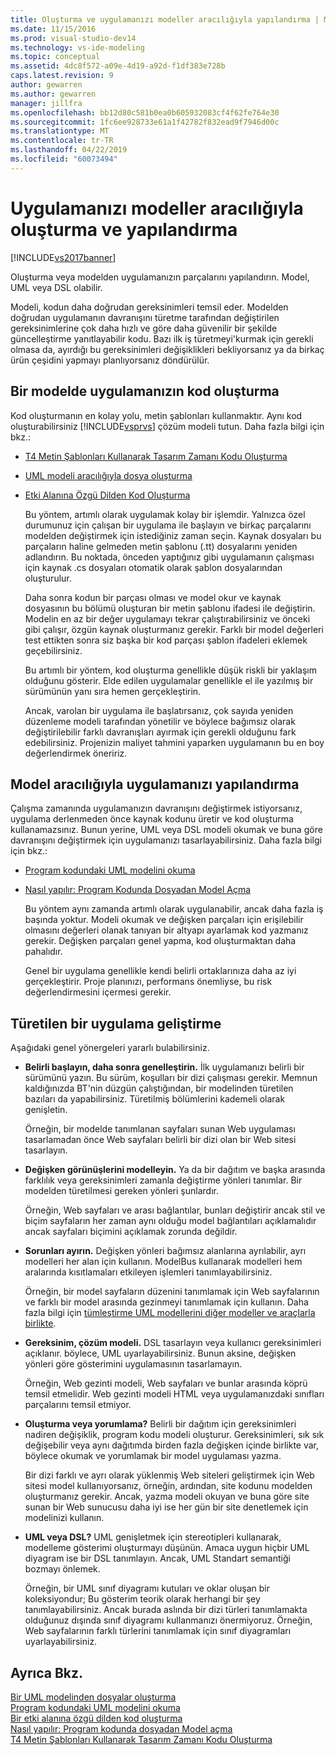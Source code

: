 ```yaml
---
title: Oluşturma ve uygulamanızı modeller aracılığıyla yapılandırma | Microsoft Docs
ms.date: 11/15/2016
ms.prod: visual-studio-dev14
ms.technology: vs-ide-modeling
ms.topic: conceptual
ms.assetid: 4dc8f572-a09e-4d19-a92d-f1df383e728b
caps.latest.revision: 9
author: gewarren
ms.author: gewarren
manager: jillfra
ms.openlocfilehash: bb12d80c581b0ea0b605932083cf4f62fe764e30
ms.sourcegitcommit: 1fc6ee928733e61a1f42782f832ead9f7946d00c
ms.translationtype: MT
ms.contentlocale: tr-TR
ms.lasthandoff: 04/22/2019
ms.locfileid: "60073494"
---
```

# <a name="generate-and-configure-your-app-from-models"></a>Uygulamanızı modeller aracılığıyla oluşturma ve yapılandırma
[!INCLUDE[vs2017banner](../includes/vs2017banner.md)]

Oluşturma veya modelden uygulamanızın parçalarını yapılandırın. Model, UML veya DSL olabilir.  
  
 Modeli, kodun daha doğrudan gereksinimleri temsil eder. Modelden doğrudan uygulamanın davranışını türetme tarafından değiştirilen gereksinimlerine çok daha hızlı ve göre daha güvenilir bir şekilde güncelleştirme yanıtlayabilir kodu. Bazı ilk iş türetmeyi'kurmak için gerekli olmasa da, ayırdığı bu gereksinimleri değişiklikleri bekliyorsanız ya da birkaç ürün çeşidini yapmayı planlıyorsanız döndürülür.  
  
## <a name="generating-the-code-of-your-application-from-a-model"></a>Bir modelde uygulamanızın kod oluşturma  
 Kod oluşturmanın en kolay yolu, metin şablonları kullanmaktır. Aynı kod oluşturabilirsiniz [!INCLUDE[vsprvs](../includes/vsprvs-md.md)] çözüm modeli tutun. Daha fazla bilgi için bkz.:  
  
- [T4 Metin Şablonları Kullanarak Tasarım Zamanı Kodu Oluşturma](../modeling/design-time-code-generation-by-using-t4-text-templates.md)  
  
- [UML modeli aracılığıyla dosya oluşturma](../modeling/generate-files-from-a-uml-model.md)  
  
- [Etki Alanına Özgü Dilden Kod Oluşturma](../modeling/generating-code-from-a-domain-specific-language.md)  
  
  Bu yöntem, artımlı olarak uygulamak kolay bir işlemdir. Yalnızca özel durumunuz için çalışan bir uygulama ile başlayın ve birkaç parçalarını modelden değiştirmek için istediğiniz zaman seçin. Kaynak dosyaları bu parçaların haline gelmeden metin şablonu (.tt) dosyalarını yeniden adlandırın. Bu noktada, önceden yaptığınız gibi uygulamanın çalışması için kaynak .cs dosyaları otomatik olarak şablon dosyalarından oluşturulur.  
  
  Daha sonra kodun bir parçası olması ve model okur ve kaynak dosyasının bu bölümü oluşturan bir metin şablonu ifadesi ile değiştirin. Modelin en az bir değer uygulamayı tekrar çalıştırabilirsiniz ve önceki gibi çalışır, özgün kaynak oluşturmanız gerekir. Farklı bir model değerleri test ettikten sonra siz başka bir kod parçası şablon ifadeleri eklemek geçebilirsiniz.  
  
  Bu artımlı bir yöntem, kod oluşturma genellikle düşük riskli bir yaklaşım olduğunu gösterir. Elde edilen uygulamalar genellikle el ile yazılmış bir sürümünün yanı sıra hemen gerçekleştirin.  
  
  Ancak, varolan bir uygulama ile başlatırsanız, çok sayıda yeniden düzenleme modeli tarafından yönetilir ve böylece bağımsız olarak değiştirilebilir farklı davranışları ayırmak için gerekli olduğunu fark edebilirsiniz. Projenizin maliyet tahmini yaparken uygulamanın bu en boy değerlendirmek öneririz.  
  
## <a name="configuring-your-application-from-a-model"></a>Model aracılığıyla uygulamanızı yapılandırma  
 Çalışma zamanında uygulamanızın davranışını değiştirmek istiyorsanız, uygulama derlenmeden önce kaynak kodunu üretir ve kod oluşturma kullanamazsınız. Bunun yerine, UML veya DSL modeli okumak ve buna göre davranışını değiştirmek için uygulamanızı tasarlayabilirsiniz. Daha fazla bilgi için bkz.:  
  
- [Program kodundaki UML modelini okuma](../modeling/read-a-uml-model-in-program-code.md)  
  
- [Nasıl yapılır: Program Kodunda Dosyadan Model Açma](../modeling/how-to-open-a-model-from-file-in-program-code.md)  
  
  Bu yöntem aynı zamanda artımlı olarak uygulanabilir, ancak daha fazla iş başında yoktur. Modeli okumak ve değişken parçaları için erişilebilir olmasını değerleri olanak tanıyan bir altyapı ayarlamak kod yazmanız gerekir. Değişken parçaları genel yapma, kod oluşturmaktan daha pahalıdır.  
  
  Genel bir uygulama genellikle kendi belirli ortaklarınıza daha az iyi gerçekleştirir. Proje planınızı, performans önemliyse, bu risk değerlendirmesini içermesi gerekir.  
  
## <a name="developing-a-derived-application"></a>Türetilen bir uygulama geliştirme  
 Aşağıdaki genel yönergeleri yararlı bulabilirsiniz.  
  
- **Belirli başlayın, daha sonra genelleştirin.** İlk uygulamanızı belirli bir sürümünü yazın. Bu sürüm, koşulları bir dizi çalışması gerekir. Memnun kaldığınızda BT'nin düzgün çalıştığından, bir modelinden türetilen bazıları da yapabilirsiniz. Türetilmiş bölümlerini kademeli olarak genişletin.  
  
     Örneğin, bir modelde tanımlanan sayfaları sunan Web uygulaması tasarlamadan önce Web sayfaları belirli bir dizi olan bir Web sitesi tasarlayın.  
  
- **Değişken görünüşlerini modelleyin.** Ya da bir dağıtım ve başka arasında farklılık veya gereksinimleri zamanla değiştirme yönleri tanımlar. Bir modelden türetilmesi gereken yönleri şunlardır.  
  
     Örneğin, Web sayfaları ve arası bağlantılar, bunları değiştirir ancak stil ve biçim sayfaların her zaman aynı olduğu model bağlantıları açıklamalıdır ancak sayfaları biçimini açıklamak zorunda değildir.  
  
- **Sorunları ayırın.** Değişken yönleri bağımsız alanlarına ayrılabilir, ayrı modelleri her alan için kullanın. ModelBus kullanarak modelleri hem aralarında kısıtlamaları etkileyen işlemleri tanımlayabilirsiniz.  
  
     Örneğin, bir model sayfaların düzenini tanımlamak için Web sayfalarının ve farklı bir model arasında gezinmeyi tanımlamak için kullanın. Daha fazla bilgi için [tümleştirme UML modellerini diğer modeller ve araçlarla birlikte](../modeling/integrate-uml-models-with-other-models-and-tools.md).  
  
- **Gereksinim, çözüm modeli.** DSL tasarlayın veya kullanıcı gereksinimleri açıklanır. böylece, UML uyarlayabilirsiniz. Bunun aksine, değişken yönleri göre gösterimini uygulamasının tasarlamayın.  
  
     Örneğin, Web gezinti modeli, Web sayfaları ve bunlar arasında köprü temsil etmelidir. Web gezinti modeli HTML veya uygulamanızdaki sınıfları parçalarını temsil etmiyor.  
  
- **Oluşturma veya yorumlama?** Belirli bir dağıtım için gereksinimleri nadiren değişiklik, program kodu modeli oluşturur. Gereksinimleri, sık sık değişebilir veya aynı dağıtımda birden fazla değişken içinde birlikte var, böylece okumak ve yorumlamak bir model uygulaması yazma.  
  
     Bir dizi farklı ve ayrı olarak yüklenmiş Web siteleri geliştirmek için Web sitesi model kullanıyorsanız, örneğin, ardından, site kodunu modelden oluşturmanız gerekir. Ancak, yazma modeli okuyan ve buna göre site sunan bir Web sunucusu daha iyi ise her gün bir site denetlemek için modelinizi kullanın.  
  
- **UML veya DSL?** UML genişletmek için stereotipleri kullanarak, modelleme gösterimi oluşturmayı düşünün. Amaca uygun hiçbir UML diyagram ise bir DSL tanımlayın. Ancak, UML Standart semantiği bozmayı önlemek.  
  
     Örneğin, bir UML sınıf diyagramı kutuları ve oklar oluşan bir koleksiyondur; Bu gösterim teorik olarak herhangi bir şey tanımlayabilirsiniz. Ancak burada aslında bir dizi türleri tanımlamakta olduğunuz dışında sınıf diyagramı kullanmanızı önermiyoruz. Örneğin, Web sayfalarının farklı türlerini tanımlamak için sınıf diyagramları uyarlayabilirsiniz.  
  
## <a name="see-also"></a>Ayrıca Bkz.  
 [Bir UML modelinden dosyalar oluşturma](../modeling/generate-files-from-a-uml-model.md)   
 [Program kodundaki UML modelini okuma](../modeling/read-a-uml-model-in-program-code.md)   
 [Bir etki alanına özgü dilden kod oluşturma](../modeling/generating-code-from-a-domain-specific-language.md)   
 [Nasıl yapılır: Program kodunda dosyadan Model açma](../modeling/how-to-open-a-model-from-file-in-program-code.md)   
 [T4 Metin Şablonları Kullanarak Tasarım Zamanı Kodu Oluşturma](../modeling/design-time-code-generation-by-using-t4-text-templates.md)
